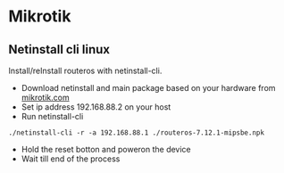 # Mikrotik

## Netinstall cli linux
Install/reInstall routeros with netinstall-cli.

- Download netinstall and main package based on your hardware from [mikrotik.com](https://mikrotik.com/download)
- Set ip address 192.168.88.2 on your host
- Run netinstall-cli

```
./netinstall-cli -r -a 192.168.88.1 ./routeros-7.12.1-mipsbe.npk 
```

- Hold the reset botton and poweron the device
- Wait till end of the process
